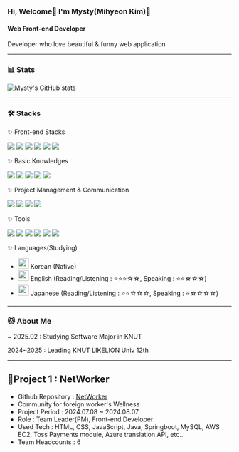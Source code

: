 ### Hi, Welcome👋 I'm Mysty(Mihyeon Kim)🩷

#### Web Front-end Developer
Developer who love beautiful & funny web application

-----
### 📊 Stats

![Mysty's GitHub stats](https://github-readme-stats.vercel.app/api?username=MystyS2&show_icons=true&theme=radical)

-----
### 🛠️ Stacks

✨ Front-end Stacks

<img src="https://img.shields.io/badge/React-61DAFB?style=flat-square&logo=React&logoColor=white"/> <img src="https://img.shields.io/badge/HTML-E34F26?style=flat-square&logo=Html5&logoColor=white"/> <img src="https://img.shields.io/badge/CSS-1572B6?style=flat-square&logo=CSS3&logoColor=white"/> <img src="https://img.shields.io/badge/JavaScript-F7DF1E?style=flat-square&logo=JavaScript&logoColor=white"/> <img src="https://img.shields.io/badge/Tailwind_CSS-06B6D4?style=flat-square&logo=tailwindcss&logoColor=white"/> <img src="https://img.shields.io/badge/npm-CB3837?style-flat-square&logo=npm&logoColor=white"/>

✨ Basic Knowledges

<img src="https://img.shields.io/badge/Python-3766AB?style=flat-square&logo=Python&logoColor=white"/> <img src="https://img.shields.io/badge/Java-007396?style=flat-square&logo=Java&logoColor=white"/> <img src="https://img.shields.io/badge/C-A8B9CC?style=flat-square&logo=C&logoColor=white"/> <img src="https://img.shields.io/badge/C++-00599C?style=flat-square&logo=C++&logoColor=white"/> <img src="https://img.shields.io/badge/MySQL-4479A1?style=flat-square&logo=MySQL&logoColor=white"/> 

✨ Project Management & Communication

<img src="https://img.shields.io/badge/Google_Docs-4285F4?style=flat-square&logo=googledocs&logoColor=white"/> <img src="https://img.shields.io/badge/Kakaotalk-FFCD00?style=flat-square&logo=kakaotalk&logoColor=white"/> <img src="https://img.shields.io/badge/Discord-5865F2?style=flat-square&logo=discord&logoColor=white"/> <img src="https://img.shields.io/badge/Notion-000000?style=flat-square&logo=notion&logoColor=white"/> 

✨ Tools 

<img src="https://img.shields.io/badge/Visual Studio Code-007ACC?style=flat-square&logo=Visual Studio Code&logoColor=white"/> <img src="https://img.shields.io/badge/GIT-F05032?style=flat-square&logo=git&logoColor=white"/> <img src="https://img.shields.io/badge/GitHub-181717?style=flat-square&logo=github&logoColor=white"/>  <img src="https://img.shields.io/badge/Eclipse IDE-2C2255?style=flat-square&logo=Eclipse IDE&logoColor=white"/> <img src="https://img.shields.io/badge/Anaconda-44A833?style=flat-square&logo=Anaconda&logoColor=white"/> <img src="https://img.shields.io/badge/IntelliJ IDEA-000000?style=flat-square&logo=IntelliJ IDEA&logoColor=white"/> 

✨ Languages(Studying)

- <img src="https://github.com/user-attachments/assets/1011c387-08ae-49eb-ac71-f10986fd019b" height="24" /> Korean (Native)
- <img src="https://github.com/user-attachments/assets/7bb656d0-ec3a-45f2-a46d-3e7b986bdef1" height="24" /> English (Reading/Listening : ⭐⭐⭐☆☆, Speaking : ⭐⭐☆☆☆)
- <img src="https://github.com/user-attachments/assets/f7800f2f-6625-4dbd-b1f6-f3b749a7b750" height="24" /> Japanese (Reading/Listening : ⭐⭐☆☆☆, Speaking : ⭐☆☆☆☆)



-----
### 🐱 About Me

~ 2025.02 : Studying Software Major in KNUT

2024~2025 : Leading KNUT LIKELION Univ 12th

-----

## 📑Project 1 : NetWorker
- Github Repository : [NetWorker](https://github.com/MystyS2/Networker)
- Community for foreign worker's Wellness
- Project Period : 2024.07.08 ~ 2024.08.07
- Role : Team Leader(PM), Front-end Developer
- Used Tech : HTML, CSS, JavaScript, Java, Springboot, MySQL, AWS EC2, Toss Payments module, Azure translation API, etc..
- Team Headcounts : 6
